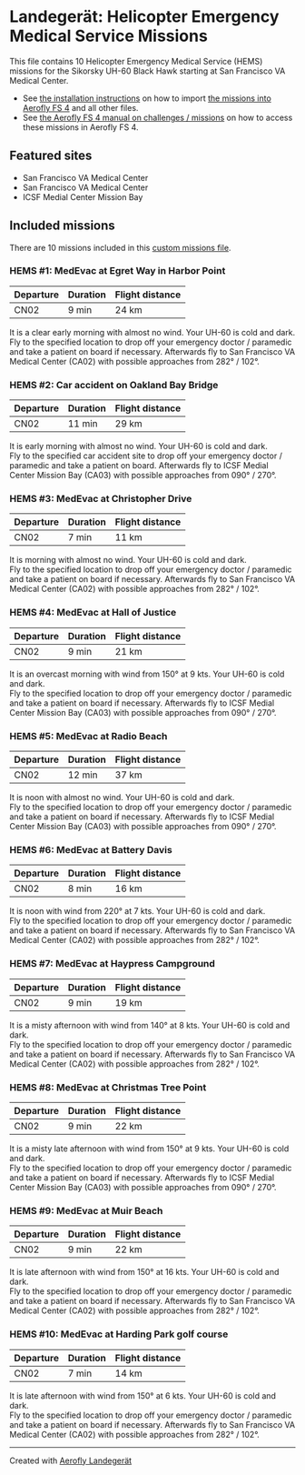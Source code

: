 # Landegerät: Helicopter Emergency Medical Service Missions

This file contains 10 Helicopter Emergency Medical Service (HEMS) missions for the Sikorsky UH-60 Black Hawk starting at San Francisco VA Medical Center.

- See [the installation instructions](https://fboes.github.io/aerofly-missions/docs/generic-installation.html) on how to import [the missions into Aerofly FS 4](missions/custom_missions_user.tmc) and all other files.
- See [the Aerofly FS 4 manual on challenges / missions](https://www.aerofly.com/tutorials/missions/) on how to access these missions in Aerofly FS 4.

## Featured sites

- San Francisco VA Medical Center
- San Francisco VA Medical Center
- ICSF Medial Center Mission Bay

## Included missions

There are 10 missions included in this [custom missions file](missions/custom_missions_user.tmc).

### HEMS #1: MedEvac at Egret Way in Harbor Point

| Departure | Duration | Flight distance |
| --------- | -------- | --------------- |
| CN02      | 9 min    | 24 km           |

It is a clear early morning with almost no wind. Your UH-60 is cold and dark.  
Fly to the specified location to drop off your emergency doctor / paramedic and take a patient on board if necessary. Afterwards fly to San Francisco VA Medical Center (CA02) with possible approaches from 282° / 102°.

### HEMS #2: Car accident on Oakland Bay Bridge

| Departure | Duration | Flight distance |
| --------- | -------- | --------------- |
| CN02      | 11 min   | 29 km           |

It is early morning with almost no wind. Your UH-60 is cold and dark.  
Fly to the specified car accident site to drop off your emergency doctor / paramedic and take a patient on board. Afterwards fly to ICSF Medial Center Mission Bay (CA03) with possible approaches from 090° / 270°.

### HEMS #3: MedEvac at Christopher Drive

| Departure | Duration | Flight distance |
| --------- | -------- | --------------- |
| CN02      | 7 min    | 11 km           |

It is morning with almost no wind. Your UH-60 is cold and dark.  
Fly to the specified location to drop off your emergency doctor / paramedic and take a patient on board if necessary. Afterwards fly to San Francisco VA Medical Center (CA02) with possible approaches from 282° / 102°.

### HEMS #4: MedEvac at Hall of Justice

| Departure | Duration | Flight distance |
| --------- | -------- | --------------- |
| CN02      | 9 min    | 21 km           |

It is an overcast morning with wind from 150° at 9 kts. Your UH-60 is cold and dark.  
Fly to the specified location to drop off your emergency doctor / paramedic and take a patient on board if necessary. Afterwards fly to ICSF Medial Center Mission Bay (CA03) with possible approaches from 090° / 270°.

### HEMS #5: MedEvac at Radio Beach

| Departure | Duration | Flight distance |
| --------- | -------- | --------------- |
| CN02      | 12 min   | 37 km           |

It is noon with almost no wind. Your UH-60 is cold and dark.  
Fly to the specified location to drop off your emergency doctor / paramedic and take a patient on board if necessary. Afterwards fly to ICSF Medial Center Mission Bay (CA03) with possible approaches from 090° / 270°.

### HEMS #6: MedEvac at Battery Davis

| Departure | Duration | Flight distance |
| --------- | -------- | --------------- |
| CN02      | 8 min    | 16 km           |

It is noon with wind from 220° at 7 kts. Your UH-60 is cold and dark.  
Fly to the specified location to drop off your emergency doctor / paramedic and take a patient on board if necessary. Afterwards fly to San Francisco VA Medical Center (CA02) with possible approaches from 282° / 102°.

### HEMS #7: MedEvac at Haypress Campground

| Departure | Duration | Flight distance |
| --------- | -------- | --------------- |
| CN02      | 9 min    | 19 km           |

It is a misty afternoon with wind from 140° at 8 kts. Your UH-60 is cold and dark.  
Fly to the specified location to drop off your emergency doctor / paramedic and take a patient on board if necessary. Afterwards fly to San Francisco VA Medical Center (CA02) with possible approaches from 282° / 102°.

### HEMS #8: MedEvac at Christmas Tree Point

| Departure | Duration | Flight distance |
| --------- | -------- | --------------- |
| CN02      | 9 min    | 22 km           |

It is a misty late afternoon with wind from 150° at 9 kts. Your UH-60 is cold and dark.  
Fly to the specified location to drop off your emergency doctor / paramedic and take a patient on board if necessary. Afterwards fly to ICSF Medial Center Mission Bay (CA03) with possible approaches from 090° / 270°.

### HEMS #9: MedEvac at Muir Beach

| Departure | Duration | Flight distance |
| --------- | -------- | --------------- |
| CN02      | 9 min    | 22 km           |

It is late afternoon with wind from 150° at 16 kts. Your UH-60 is cold and dark.  
Fly to the specified location to drop off your emergency doctor / paramedic and take a patient on board if necessary. Afterwards fly to San Francisco VA Medical Center (CA02) with possible approaches from 282° / 102°.

### HEMS #10: MedEvac at Harding Park golf course

| Departure | Duration | Flight distance |
| --------- | -------- | --------------- |
| CN02      | 7 min    | 14 km           |

It is late afternoon with wind from 150° at 6 kts. Your UH-60 is cold and dark.  
Fly to the specified location to drop off your emergency doctor / paramedic and take a patient on board if necessary. Afterwards fly to San Francisco VA Medical Center (CA02) with possible approaches from 282° / 102°.

---

Created with [Aerofly Landegerät](https://github.com/fboes/aerofly-patterns)
